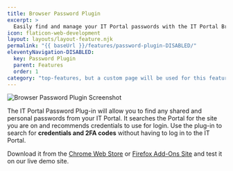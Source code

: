 ```yaml
---
title: Browser Password Plugin
excerpt: >
  Easily find and manage your IT Portal passwords with the IT Portal Browser Password plugin.
icon: flaticon-web-development
layout: layouts/layout-feature.njk
permalink: "{{ baseUrl }}/features/password-plugin-DISABLED/"
eleventyNavigation-DISABLED:
  key: Password Plugin
  parent: Features
  order: 1
category: "top-features, but a custom page will be used for this feature to show the animation"
---
```


![Browser Password Plugin Screenshot](https://www.itportal.com/v4/images/chrome.png?rid=33)

The IT Portal Password Plug-in will allow you to find any shared and personal passwords from your IT Portal. It searches the Portal for the site you are on and recommends credentials to use for login. Use the plug-in to search for **credentials and 2FA codes** without having to log in to the IT Portal.

Download it from the [Chrome Web Store](https://chrome.google.com/webstore/detail/it-portal-password-lookup/dijocadohljfnagfjhpglffpmcodjpgn) or [Firefox Add-Ons Site](https://addons.mozilla.org/en-US/firefox/addon/it-portal-password-lookup/) and test it on our live demo site.